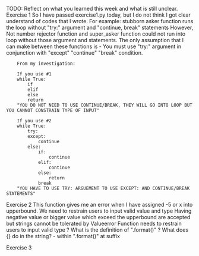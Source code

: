 TODO: Reflect on what you learned this week and what is still unclear.
Exercise 1
    So I have passed exercise1.py today, but I do not think I got clear understand of codes that I wrote.
        For example: stubborn asker function runs the loop without "try:" argument and "continue, break" statements
        However, Not number rejector function and super_asker function could not run into loop without those argument and statements.
        The only assumption that I can make between these functions is -
        You must use "try:" argument in conjunction with "except" "continue" "break" condition.

        From my investigation:
        
        If you use #1
        while True:
            if
            elif
            else
            return
        "YOU DO NOT NEED TO USE CONTINUE/BREAK, THEY WILL GO INTO LOOP BUT YOU CANNOT CONSTRAIN TYPE OF INPUT"

        If you use #2
        while True:
            try:
            except:
                continue
            else:
                if:
                    continue
                elif:
                    continue
                else:
                    return
                break
        "YOU HAVE TO USE TRY: ARGUEMENT TO USE EXCEPT: AND CONTINUE/BREAK STATEMENTS"
Exercise 2
    This function gives me an error when I have assigned -5 or x into upperbound.
    We need to restrain users to input valid value and type
    Having negative value or bigger value which exceed the upperbound are accepted but strings cannot be tolerated by Valueerror
    Function needs to restrain users to input valid type
    ? What is the definition of ".format()"
    ? What does {} do in the string? - within ".format()" at suffix


Exercise 3
    
